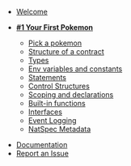 - [Welcome](./README.md)

- [**#1 Your First Pokemon**](1/introduction.md)

  - [Pick a pokemon](1/pick_a_pokemon.md)
  - [Structure of a contract](1/contract_structure.md)
  - [Types](1/types.md)
  - [Env variables and constants](1/env_vars_and_constants.md)
  - [Statements](1/statements.md)
  - [Control Structures](1/control_structures.md)
  - [Scoping and declarations](1/scoping_and_declarations.md)
  - [Built-in functions](1/functions.md)
  - [Interfaces](1/interfaces.md)
  - [Event Logging](1/event_logging.md)
  - [NatSpec Metadata](1/metadata.md)

<!-- - [Glossary](https://substrate.dev/docs/overview/glossary) -->

- [Documentation](https://vyper.readthedocs.io/en/stable/)
- [Report an Issue](https://github.com/dappkit/vyper.fun/issues)
<!-- - [r/substrate](https://www.reddit.com/r/substrate) -->
